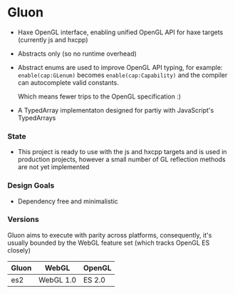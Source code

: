 # Gluon

- Haxe OpenGL interface, enabling unified OpenGL API for haxe targets (currently js and hxcpp)
- Abstracts only (so no runtime overhead)
- Abstract enums are used to improve OpenGL API typing, for example:
	`enable(cap:GLenum)`
	becomes
	`enable(cap:Capability)`
	and the compiler can autocomplete valid constants.

	Which means fewer trips to the OpenGL specification :)
- A TypedArray implementaton designed for partiy with JavaScript's TypedArrays

### State

- This project is ready to use with the js and hxcpp targets and is used in production projects, however a small number of GL reflection methods are not yet implemented

### Design Goals
- Dependency free and minimalistic

### Versions
Gluon aims to execute with parity across platforms, consequently, it's usually bounded by the WebGL feature set (which tracks OpenGL ES closely)

| Gluon     | WebGL     | OpenGL |
|-----------|-----------|--------|
| es2       | WebGL 1.0 | ES 2.0 |
